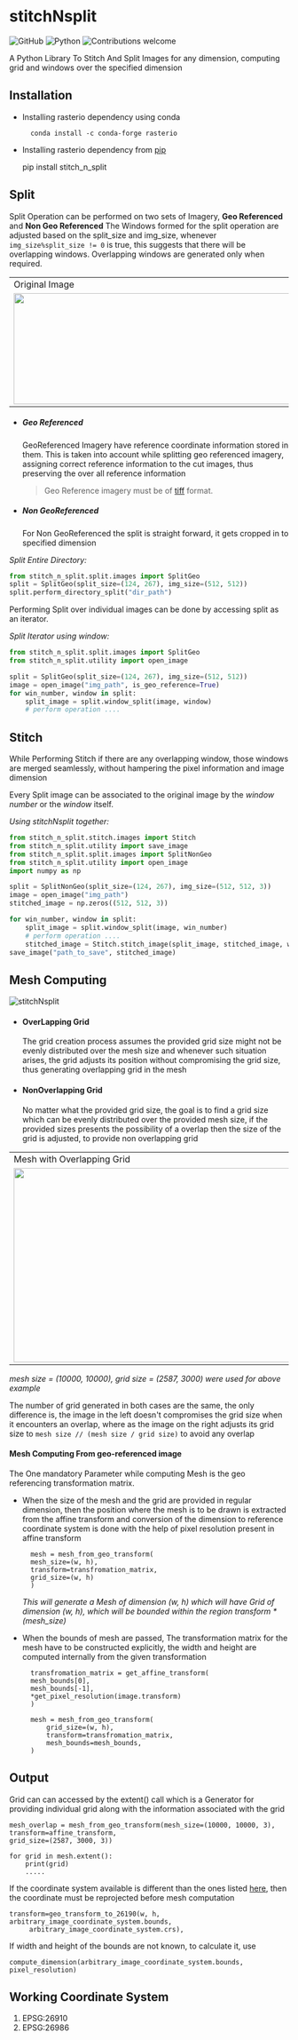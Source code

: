 # stitchNsplit
![GitHub](https://img.shields.io/github/license/cypherics/ShapeMerge)
![Python](https://img.shields.io/badge/python-v3.6+-blue.svg)
![Contributions welcome](https://img.shields.io/badge/contributions-welcome-orange.svg)

A Python Library To Stitch And Split Images for any dimension, computing grid and windows over the specified dimension

## Installation
    
- Installing rasterio dependency using conda
        
        conda install -c conda-forge rasterio

- Installing rasterio dependency from [pip](https://rasterio.readthedocs.io/en/latest/installation.html)
         
          
    pip install stitch_n_split
    
    
## Split

Split Operation can be performed on two sets of Imagery, <b>Geo Referenced</b> and <b>Non Geo Referenced</b>
The Windows formed for the split operation are adjusted based on the split_size and img_size, whenever 
<code>img_size%split_size != 0</code> is true, this suggests that there will be overlapping windows. 
Overlapping windows are generated only when required. 

<table>
  <tr>
    <td>Original Image</td>
     <td>Images After Split</td>
  </tr>
  <tr>
    <td><img src="https://user-images.githubusercontent.com/24665570/89780629-73256d80-db2f-11ea-9db5-ee50573d8c6d.png" width=600 height=200></td>
    <td><img src="https://user-images.githubusercontent.com/24665570/89780554-483b1980-db2f-11ea-8830-d13c728eadcd.png" width=2000 height=200></td>
  </tr>
 </table>
 
- ##### Geo Referenced
    GeoReferenced Imagery have reference coordinate information stored in them.
This is taken into account while splitting geo referenced imagery, assigning correct reference information to the cut images,
thus preserving the over all reference information 
    > Geo Reference imagery must be of [tiff](https://en.wikipedia.org/wiki/TIFF) format.

- ##### Non GeoReferenced 
    For Non GeoReferenced the split is straight forward, it gets cropped in to specified dimension

*_Split Entire Directory_:*
```python
from stitch_n_split.split.images import SplitGeo
split = SplitGeo(split_size=(124, 267), img_size=(512, 512))
split.perform_directory_split("dir_path")
```
Performing Split over individual images can be done by accessing split as an iterator.

*_Split Iterator using window_:*
```python
from stitch_n_split.split.images import SplitGeo
from stitch_n_split.utility import open_image

split = SplitGeo(split_size=(124, 267), img_size=(512, 512))
image = open_image("img_path", is_geo_reference=True)
for win_number, window in split:
    split_image = split.window_split(image, window)
    # perform operation ....
```

## Stitch 

While Performing Stitch if there are any overlapping window, those windows are merged seamlessly, without
hampering the pixel information and image dimension

Every Split image can be associated to the original image by the *window number* or the *window* itself.

*_Using stitchNsplit together_:*
```python
from stitch_n_split.stitch.images import Stitch
from stitch_n_split.utility import save_image
from stitch_n_split.split.images import SplitNonGeo
from stitch_n_split.utility import open_image
import numpy as np

split = SplitNonGeo(split_size=(124, 267), img_size=(512, 512, 3))
image = open_image("img_path")
stitched_image = np.zeros((512, 512, 3))

for win_number, window in split:
    split_image = split.window_split(image, win_number)
    # perform operation ....
    stitched_image = Stitch.stitch_image(split_image, stitched_image, window)
save_image("path_to_save", stitched_image)
``` 
  
## Mesh Computing

![stitchNsplit](https://user-images.githubusercontent.com/24665570/89779619-6e5fba00-db2d-11ea-8705-d8ba781f72ea.gif)

- #### OverLapping Grid
    
    The grid creation process assumes the provided grid size might not be evenly distributed over the mesh size and
    whenever such situation arises, the grid adjusts its position without compromising the grid size, thus generating 
    overlapping grid in the mesh
    
- #### NonOverlapping Grid
    
    No matter what the provided grid size, the goal is to find a grid size which can be evenly distributed over the
    provided mesh size, if the provided sizes presents the possibility of a overlap then the size of the 
    grid is adjusted, to provide non overlapping grid
    
    
<table>
  <tr>
    <td>Mesh with Overlapping Grid</td>
     <td>Mesh with Non Overlapping Grid</td>
  </tr>
  <tr>
    <td><img src="https://user-images.githubusercontent.com/24665570/89773311-49654a00-db21-11ea-9955-f1230d432989.png" width=812 height=350></td>
    <td><img src="https://user-images.githubusercontent.com/24665570/89773649-f8a22100-db21-11ea-8bcc-deeb46939a51.png" width=812 height=350></td>
  </tr>
 </table>
 
 _*mesh size = (10000, 10000)*,  *grid size = (2587, 3000)* were used for above example_

The number of grid generated in both cases are the same, the only difference is, the image in the left doesn't compromises the grid size when it encounters
an overlap, where as the image on the right adjusts its grid size to <code>mesh size // (mesh size / grid size)</code> 
to avoid any overlap


#### Mesh Computing From geo-referenced image
The One mandatory Parameter while computing Mesh is the geo referencing transformation matrix.

- When the size of the mesh and the grid are provided in regular dimension, then the position where the mesh is to be drawn is
extracted from the affine transform and conversion of the dimension to reference coordinate system is done with the help
of pixel resolution present in affine transform

        mesh = mesh_from_geo_transform(
        mesh_size=(w, h),
        transform=transfromation_matrix, 
        grid_size=(w, h)
        )

    _This will generate a *Mesh* of dimension *(w, h)* which will have *Grid* of dimension *(w, h)*, 
which will be bounded within the region *transform * (mesh_size)*_

- When the bounds of mesh are passed, The transformation matrix for the mesh have to be constructed explicitly, the width and
height are computed internally from the given transformation

        transfromation_matrix = get_affine_transform(
        mesh_bounds[0],
        mesh_bounds[-1],
        *get_pixel_resolution(image.transform)
        ) 
        
        mesh = mesh_from_geo_transform(
            grid_size=(w, h),
            transform=transfromation_matrix,
            mesh_bounds=mesh_bounds,
        )

## Output

Grid can can accessed by the extent() call which is a Generator for providing individual grid along with the information associated 
with the grid

    mesh_overlap = mesh_from_geo_transform(mesh_size=(10000, 10000, 3), transform=affine_transform,
    grid_size=(2587, 3000, 3))
    
    for grid in mesh.extent():
        print(grid)
        .....

If the coordinate system available is different than the ones listed [here](#Working-Coordinate-System), then the coordinate must be reprojected before 
mesh computation
    
    transform=geo_transform_to_26190(w, h, arbitrary_image_coordinate_system.bounds,
         arbitrary_image_coordinate_system.crs),

If width and height of the bounds are not known, to calculate it, use

    compute_dimension(arbitrary_image_coordinate_system.bounds, pixel_resolution)

    
## Working Coordinate System
1. EPSG:26910
2. EPSG:26986     

